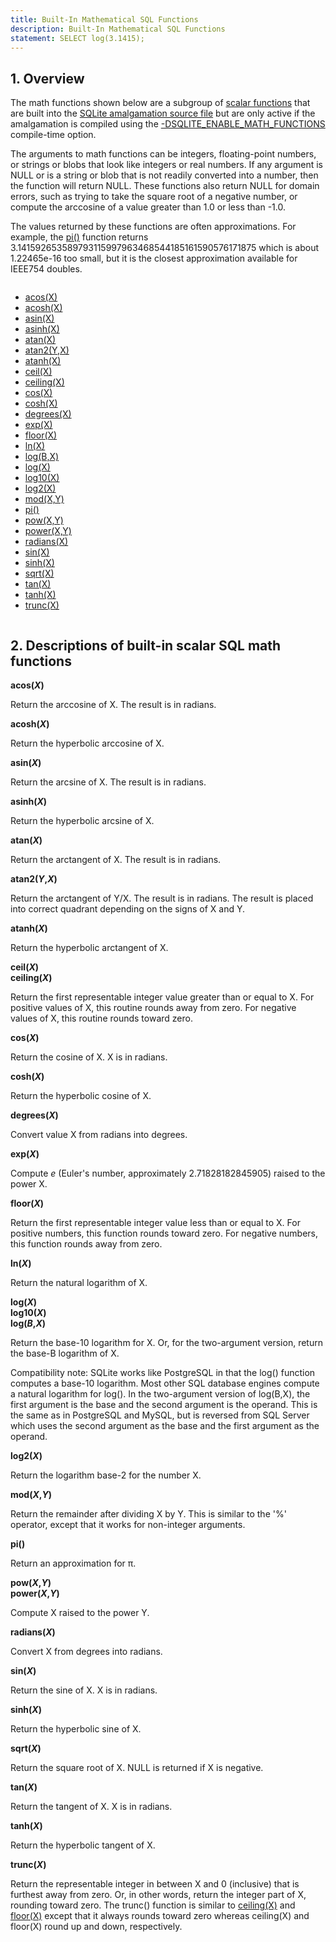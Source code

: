 ```yaml
---
title: Built-In Mathematical SQL Functions
description: Built-In Mathematical SQL Functions
statement: SELECT log(3.1415);
---
```


## 1. Overview

The math functions shown below are a subgroup of [scalar
functions](lang_corefunc) that are built into the
<a href="https://www.sqlite.org/amalgamation.html"
target="_blank">SQLite amalgamation source file</a> but are only active
if the amalgamation is compiled using the
<a href="https://www.sqlite.org/compile.html#enable_math_functions"
target="_blank">-DSQLITE_ENABLE_MATH_FUNCTIONS</a> compile-time option.

The arguments to math functions can be integers, floating-point numbers,
or strings or blobs that look like integers or real numbers. If any
argument is NULL or is a string or blob that is not readily converted
into a number, then the function will return NULL. These functions also
return NULL for domain errors, such as trying to take the square root of
a negative number, or compute the arccosine of a value greater than 1.0
or less than -1.0.

The values returned by these functions are often approximations. For
example, the [pi()](lang_mathfunc#pi) function returns
3.141592653589793115997963468544185161590576171875 which is about
1.22465e-16 too small, but it is the closest approximation available for
IEEE754 doubles.

<div class="columns">

- [acos(X)](lang_mathfunc#acos)
- [acosh(X)](lang_mathfunc#acosh)
- [asin(X)](lang_mathfunc#asin)
- [asinh(X)](lang_mathfunc#asinh)
- [atan(X)](lang_mathfunc#atan)
- [atan2(Y,X)](lang_mathfunc#atan2)
- [atanh(X)](lang_mathfunc#atanh)
- [ceil(X)](lang_mathfunc#ceil)
- [ceiling(X)](lang_mathfunc#ceil)
- [cos(X)](lang_mathfunc#cos)
- [cosh(X)](lang_mathfunc#cosh)
- [degrees(X)](lang_mathfunc#degrees)
- [exp(X)](lang_mathfunc#exp)
- [floor(X)](lang_mathfunc#floor)
- [ln(X)](lang_mathfunc#ln)
- [log(B,X)](lang_mathfunc#log)
- [log(X)](lang_mathfunc#log)
- [log10(X)](lang_mathfunc#log)
- [log2(X)](lang_mathfunc#log2)
- [mod(X,Y)](lang_mathfunc#mod)
- [pi()](lang_mathfunc#pi)
- [pow(X,Y)](lang_mathfunc#pow)
- [power(X,Y)](lang_mathfunc#pow)
- [radians(X)](lang_mathfunc#radians)
- [sin(X)](lang_mathfunc#sin)
- [sinh(X)](lang_mathfunc#sinh)
- [sqrt(X)](lang_mathfunc#sqrt)
- [tan(X)](lang_mathfunc#tan)
- [tanh(X)](lang_mathfunc#tanh)
- [trunc(X)](lang_mathfunc#trunc)

</div>

## 2. Descriptions of built-in scalar SQL math functions

<span id="acos"></span>

**acos(*X*)**

Return the arccosine of X. The result is in radians.

<span id="acosh"></span>

**acosh(*X*)**

Return the hyperbolic arccosine of X.

<span id="asin"></span>

**asin(*X*)**

Return the arcsine of X. The result is in radians.

<span id="asinh"></span>

**asinh(*X*)**

Return the hyperbolic arcsine of X.

<span id="atan"></span>

**atan(*X*)**

Return the arctangent of X. The result is in radians.

<span id="atan2"></span>

**atan2(*Y*,*X*)**

Return the arctangent of Y/X. The result is in radians. The result is
placed into correct quadrant depending on the signs of X and Y.

<span id="atanh"></span>

**atanh(*X*)**

Return the hyperbolic arctangent of X.

<span id="ceil"></span>

**ceil(*X*)  
ceiling(*X*)**

Return the first representable integer value greater than or equal to X.
For positive values of X, this routine rounds away from zero. For
negative values of X, this routine rounds toward zero.

<span id="cos"></span>

**cos(*X*)**

Return the cosine of X. X is in radians.

<span id="cosh"></span>

**cosh(*X*)**

Return the hyperbolic cosine of X.

<span id="degrees"></span>

**degrees(*X*)**

Convert value X from radians into degrees.

<span id="exp"></span>

**exp(*X*)**

Compute *e* (Euler's number, approximately 2.71828182845905) raised to
the power X.

<span id="floor"></span>

**floor(*X*)**

Return the first representable integer value less than or equal to X.
For positive numbers, this function rounds toward zero. For negative
numbers, this function rounds away from zero.

<span id="ln"></span>

**ln(*X*)**

Return the natural logarithm of X.

<span id="log"></span>

**log(*X*)  
log10(*X*)  
log(*B*,*X*)**

Return the base-10 logarithm for X. Or, for the two-argument version,
return the base-B logarithm of X.

Compatibility note: SQLite works like PostgreSQL in that the log()
function computes a base-10 logarithm. Most other SQL database engines
compute a natural logarithm for log(). In the two-argument version of
log(B,X), the first argument is the base and the second argument is the
operand. This is the same as in PostgreSQL and MySQL, but is reversed
from SQL Server which uses the second argument as the base and the first
argument as the operand.

<span id="log2"></span>

**log2(*X*)**

Return the logarithm base-2 for the number X.

<span id="mod"></span>

**mod(*X*,*Y*)**

Return the remainder after dividing X by Y. This is similar to the '%'
operator, except that it works for non-integer arguments.

<span id="pi"></span>

**pi()**

Return an approximation for π.

<span id="pow"></span>

**pow(*X*,*Y*)  
power(*X*,*Y*)**

Compute X raised to the power Y.

<span id="radians"></span>

**radians(*X*)**

Convert X from degrees into radians.

<span id="sin"></span>

**sin(*X*)**

Return the sine of X. X is in radians.

<span id="sinh"></span>

**sinh(*X*)**

Return the hyperbolic sine of X.

<span id="sqrt"></span>

**sqrt(*X*)**

Return the square root of X. NULL is returned if X is negative.

<span id="tan"></span>

**tan(*X*)**

Return the tangent of X. X is in radians.

<span id="tanh"></span>

**tanh(*X*)**

Return the hyperbolic tangent of X.

<span id="trunc"></span>

**trunc(*X*)**

Return the representable integer in between X and 0 (inclusive) that is
furthest away from zero. Or, in other words, return the integer part of
X, rounding toward zero. The trunc() function is similar to
[ceiling(X)](lang_mathfunc#ceil) and [floor(X)](lang_mathfunc#floor)
except that it always rounds toward zero whereas ceiling(X) and floor(X)
round up and down, respectively.
